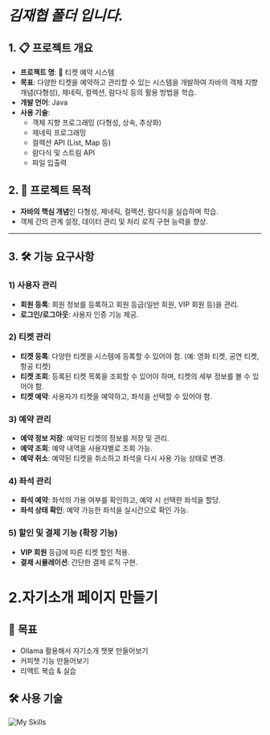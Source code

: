 # ***김재협 폴더 입니다.***

## 1. 📋 프로젝트 개요

- **프로젝트 명**: 🎫 티켓 예약 시스템
- **목표**: 다양한 티켓을 예약하고 관리할 수 있는 시스템을 개발하여 자바의 객체 지향 개념(다형성), 제네릭, 컬렉션, 람다식 등의 활용 방법을 학습.
- **개발 언어**: Java
- **사용 기술**:
    - 객체 지향 프로그래밍 (다형성, 상속, 추상화)
    - 제네릭 프로그래밍
    - 컬렉션 API (List, Map 등)
    - 람다식 및 스트림 API
    - 파일 입출력


## 2. 🎯 프로젝트 목적

- **자바의 핵심 개념**인 다형성, 제네릭, 컬렉션, 람다식을 실습하며 학습.
- 객체 간의 관계 설정, 데이터 관리 및 처리 로직 구현 능력을 향상.

---

## 3. 🛠 기능 요구사항

### 1) 사용자 관리
- **회원 등록**: 회원 정보를 등록하고 회원 등급(일반 회원, VIP 회원 등)을 관리.
- **로그인/로그아웃**: 사용자 인증 기능 제공.

### 2) 티켓 관리
- **티켓 등록**: 다양한 티켓을 시스템에 등록할 수 있어야 함. (예: 영화 티켓, 공연 티켓, 항공 티켓)
- **티켓 조회**: 등록된 티켓 목록을 조회할 수 있어야 하며, 티켓의 세부 정보를 볼 수 있어야 함.
- **티켓 예약**: 사용자가 티켓을 예약하고, 좌석을 선택할 수 있어야 함.

### 3) 예약 관리
- **예약 정보 저장**: 예약된 티켓의 정보를 저장 및 관리.
- **예약 조회**: 예약 내역을 사용자별로 조회 가능.
- **예약 취소**: 예약된 티켓을 취소하고 좌석을 다시 사용 가능 상태로 변경.

### 4) 좌석 관리
- **좌석 예약**: 좌석의 가용 여부를 확인하고, 예약 시 선택한 좌석을 할당.
- **좌석 상태 확인**: 예약 가능한 좌석을 실시간으로 확인 가능.

### 5) 할인 및 결제 기능 (확장 기능)
- **VIP 회원** 등급에 따른 티켓 할인 적용.
- **결제 시뮬레이션**: 간단한 결제 로직 구현.


# 2.자기소개 페이지 만들기 #

## :dart: 목표 ##
- Ollama 활용해서 자기소개 챗봇 만들어보기
- 커피챗 기능 만들어보기
- 리액트 복습 & 실습


## :hammer_and_wrench: 사용 기술 ##
![My Skills](https://go-skill-icons.vercel.app/api/icons?i=spring,react,postgresql,ollama&perline=3)

